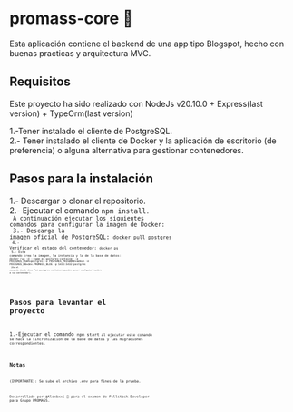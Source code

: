 # promass-core 🚀 

Esta aplicación contiene el backend de una app tipo Blogspot, hecho con buenas practicas y arquitectura MVC.

## Requisitos
Este proyecto ha sido realizado con NodeJs v20.10.0 + Express(last version) + TypeOrm(last version)

1.-Tener instalado el cliente de PostgreSQL.
<br>
2.- Tener instalado el cliente de Docker y la aplicación de escritorio (de preferencia) o alguna alternativa para gestionar contenedores.
<br>

## Pasos para la instalación

1.- Descargar o clonar el repositorio.
<br>
2.- Ejecutar el comando <code>npm install<code>.
<br>
A continuación ejecutar los siguientes comandos para configurar la imagen de Docker:
<br>
3.- Descarga la imagen oficial de PostgreSQL: <code>docker pull postgres<code>
<br>
4.- Verificar el estado del contenedor: <code>docker ps<code>
<br>
5.- Este comando crea la imagen, la instancia y la de la base de datos: <code>docker run -d --name mi-postgres-container -e POSTGRES_USER=postgres -e POSTGRES_PASSWORD=admin -e POSTGRES_DB=dev.PROMASS_BLOG -p 5432:5432 postgres<code> 
<br>
(En el comando donde dice "mi-postgres-container pueden poner cualquier nombre a su contenedor).

## Pasos para levantar el proyecto

1.-Ejecutar el comando <code>npm start<code> al ejecutar este comando se hace la sincronización de la base de datos y las migraciones correspondientes.

## Notas

(IMPORTANTE): Se sube el archivo .env para fines de la prueba.

Desarrollado por @Alexbxxi 🤖 para el examen de Fullstack Developer para Grupo PROMASS.

